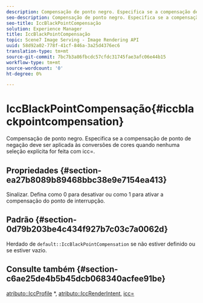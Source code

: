 ```yaml
---
description: Compensação de ponto negro. Especifica se a compensação de ponto de negação deve ser aplicada às conversões de cores quando nenhuma seleção explícita for feita com icc=.
seo-description: Compensação de ponto negro. Especifica se a compensação de ponto de negação deve ser aplicada às conversões de cores quando nenhuma seleção explícita for feita com icc=.
seo-title: IccBlackPointCompensação
solution: Experience Manager
title: IccBlackPointCompensação
topic: Scene7 Image Serving - Image Rendering API
uuid: 58d92a02-778f-41cf-846a-3a25d4376ec6
translation-type: tm+mt
source-git-commit: 7bc7b3a86fbcdc57cfdc31745fae3afc06e44b15
workflow-type: tm+mt
source-wordcount: '0'
ht-degree: 0%

---
```



# IccBlackPointCompensação{#iccblackpointcompensation}

Compensação de ponto negro. Especifica se a compensação de ponto de negação deve ser aplicada às conversões de cores quando nenhuma seleção explícita for feita com icc=.

## Propriedades {#section-ea27b8089b89468bbc38e9e7154ea413}

Sinalizar. Defina como 0 para desativar ou como 1 para ativar a compensação do ponto de interrupção.

## Padrão {#section-0d79b203be4c434f927b7c03c7a0062d}

Herdado de `default::IccBlackPointCompensation` se não estiver definido ou se estiver vazio.

## Consulte também {#section-c6ae25de4b5b45dcb068340acfee91be}

[atributo::IccProfile](../../../../../is-api/image-catalog/image-serving-api-ref/c-image-catalog-reference/c-attributes-reference/r-iccprofilecmyk.md#reference-db89f9dac33e447cadb359ec1ba27ee0) *,  [atributo::IccRenderIntent](../../../../../is-api/image-catalog/image-serving-api-ref/c-image-catalog-reference/c-attributes-reference/r-iccrenderintent.md#reference-012f207f28bd4406a5368d23ed95a51f),  [icc=](../../../../../is-api/http-ref/image-serving-api-ref/c-http-protocol-reference/c-command-reference/r-icc.md#reference-182b5679e21e4df3b4d330535a5a7517)
